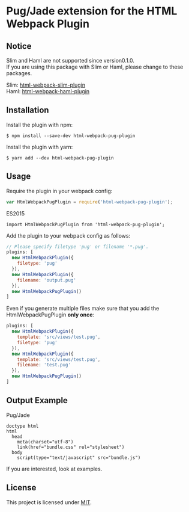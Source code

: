 Pug/Jade extension for the HTML Webpack Plugin
========================================

Notice
------------
Slim and Haml are not supported since version0.1.0.  
If you are using this package with Slim or Haml, please change to these packages.

Slim: [html-webpack-slim-plugin](https://www.npmjs.com/package/html-webpack-slim-plugin)  
Haml: [html-webpack-haml-plugin](https://www.npmjs.com/package/html-webpack-haml-plugin)

Installation
------------
Install the plugin with npm:

```shell
$ npm install --save-dev html-webpack-pug-plugin
```

Install the plugin with yarn:

```shell
$ yarn add --dev html-webpack-pug-plugin
```

Usage
-----
Require the plugin in your webpack config:

```javascript
var HtmlWebpackPugPlugin = require('html-webpack-pug-plugin');
```

ES2015

```es2015
import HtmlWebpackPugPlugin from 'html-webpack-pug-plugin';
```

Add the plugin to your webpack config as follows:

```javascript
// Please specify filetype 'pug' or filename '*.pug'.
plugins: [
  new HtmlWebpackPlugin({
    filetype: 'pug'
  }),
  new HtmlWebpackPlugin({
    filename: 'output.pug'
  }),
  new HtmlWebpackPugPlugin()
]  
```

Even if you generate multiple files make sure that you add the HtmlWebpackPugPlugin **only once**:

```javascript
plugins: [
  new HtmlWebpackPlugin({
    template: 'src/views/test.pug',
    filetype: 'pug'
  }),
  new HtmlWebpackPlugin({
    template: 'src/views/test.pug',
    filename: 'test.pug'
  }),
  new HtmlWebpackPugPlugin()
]  
```

Output Example
--------------

Pug/Jade

```pug
doctype html
html
  head
    meta(charset="utf-8")
    link(href="bundle.css" rel="stylesheet")
  body
    script(type="text/javascript" src="bundle.js")
```

If you are interested, look at examples.

License
-------

This project is licensed under [MIT](https://github.com/negibouze/html-webpack-pug-plugin/blob/master/LICENSE).

